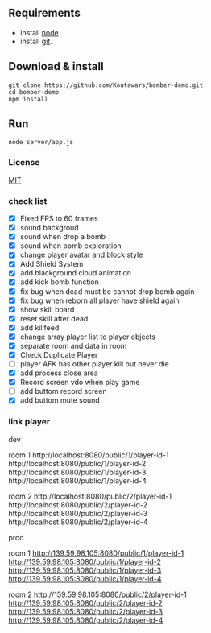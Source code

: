 ## Requirements
* install [node](https://nodejs.org/es/download/). </br>
* install [git](https://git-scm.com/downloads).
## Download & install
```console
git clone https://github.com/Koutawars/bomber-demo.git
cd bomber-demo
npm install
```
## Run
```console
node server/app.js
```
### License

[MIT](/LICENSE)

### check list
- [x] Fixed FPS to 60 frames
- [x] sound backgroud
- [x] sound when drop a bomb
- [x] sound when bomb exploration
- [x] change player avatar and block style
- [x] Add Shield System
- [x] add blackground cloud animation
- [x] add kick bomb function
- [x] fix bug when dead must be cannot drop bomb again
- [x] fix bug when reborn all player have shield again
- [x] show skill board
- [x] reset skill after dead
- [x] add killfeed
- [x] change array player list to player objects
- [x] separate room and data in room
- [x] Check Duplicate Player
- [ ] player AFK has other player kill but never die
- [x] add process close area
- [x] Record screen vdo when play game
- [ ] add buttom record screen
- [x] add buttom mute sound

### link player

dev

room 1
http://localhost:8080/public/1/player-id-1
http://localhost:8080/public/1/player-id-2
http://localhost:8080/public/1/player-id-3
http://localhost:8080/public/1/player-id-4

room 2
http://localhost:8080/public/2/player-id-1
http://localhost:8080/public/2/player-id-2
http://localhost:8080/public/2/player-id-3
http://localhost:8080/public/2/player-id-4


prod



room 1
http://139.59.98.105:8080/public/1/player-id-1
http://139.59.98.105:8080/public/1/player-id-2
http://139.59.98.105:8080/public/1/player-id-3
http://139.59.98.105:8080/public/1/player-id-4

room 2
http://139.59.98.105:8080/public/2/player-id-1
http://139.59.98.105:8080/public/2/player-id-2
http://139.59.98.105:8080/public/2/player-id-3
http://139.59.98.105:8080/public/2/player-id-4